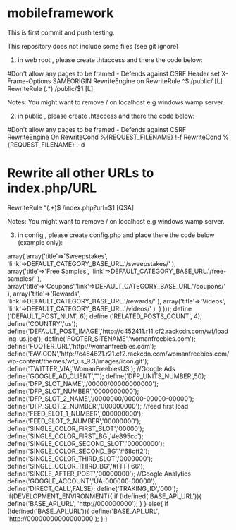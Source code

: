 mobileframework
===============

This is first commit and push testing.

This repository does not include some files (see git ignore) 

1) in web root , please create .htaccess and there the code below:

#Don't allow any pages to be framed - Defends against CSRF
Header set X-Frame-Options SAMEORIGIN
<IfModule mod_rewrite.c>
    RewriteEngine on
    RewriteRule     ^$     /public/     [L]
    RewriteRule     (.*)   /public/$1   [L]
</IfModule>

Notes: You might want to remove / on localhost e.g windows wamp server.

2) in public , please create .htaccess and there the code below:

#Don't allow any pages to be framed - Defends against CSRF
<IfModule mod_rewrite.c>
RewriteEngine On
RewriteCond %{REQUEST_FILENAME} !-f
RewriteCond %{REQUEST_FILENAME} !-d
 
# Rewrite all other URLs to index.php/URL
RewriteRule ^(.*)$ /index.php?url=$1 [QSA]
</IfModule>

Notes: You might want to remove / on localhost e.g windows wamp server.

3) in config , please create config.php and place there the code below (example only):

<?php

/** Development Environment **/
// when Set to false, no error will be throw out, but saved in temp/log.txt file.
define ('DEVELOPMENT_ENVIRONMENT',FALSE);

/** Site Root **/

// Domain name of the site (no slash at the end!)

define('SITE_ROOT' , 'http://womanfreebies.com.local');

define ('DEFAULT_CATEGORY_BASE', "category");
define ('DEFAULT_CATEGORY_BASE_URL', SITE_ROOT.'/'.DEFAULT_CATEGORY_BASE);
define ('DEFAULT_CONTROLLER', "index");
define ('DEFAULT_ACTION', "index");

define ('DEFAULT_POST_CONTROLLER', "post");
define ('DEFAULT_POST_ACTION', "post");

define('MENU_SETTINGS',serialize (
array('category'=>
array(
array('title'=>'Sweepstakes',  'link'=>DEFAULT_CATEGORY_BASE_URL.'/sweepstakes/' ),
array('title'=>'Free Samples',  'link'=>DEFAULT_CATEGORY_BASE_URL.'/free-samples/' ),
array('title'=>'Coupons','link'=>DEFAULT_CATEGORY_BASE_URL.'/coupons/' ),
array('title'=>'Rewards',  'link'=>DEFAULT_CATEGORY_BASE_URL.'/rewards/' ),
array('title'=>'Videos',  'link'=>DEFAULT_CATEGORY_BASE_URL.'/videos/' ),

)
)));
define ('DEFAULT_POST_NUM', 6);  
define ('RELATED_POSTS_COUNT', 4);
define('COUNTRY','us');
define('DEFAULT_POST_IMAGE','http://c452411.r11.cf2.rackcdn.com/wf/loading-us.jpg');
define('FOOTER_SITENAME','womanfreebies.com');
define('FOOTER_URL','http://womanfreebies.com');
define('FAVICON','http://c454621.r21.cf2.rackcdn.com/womanfreebies.com/wp-content/themes/wf_us_9.3/images/icon.gif');
define('TWITTER_VIA','WomanFreebiesUS');

//Google Ads 

define('GOOGLE_AD_CLIENT',"");

define('DFP_UNITS_NUMBER',50);

define('DFP_SLOT_NAME','/00000/00000000000');
define('DFP_SLOT_NUMBER','0000000000');

define('DFP_SLOT_2_NAME','/0000000/00000-00000-00000');
define('DFP_SLOT_2_NUMBER','000000000');

//feed first load
define('FEED_SLOT_1_NUMBER','000000000');
define('FEED_SLOT_2_NUMBER','00000000');

define('SINGLE_COLOR_FIRST_SLOT','00000');
define('SINGLE_COLOR_FIRST_BG','#e895cc');

define('SINGLE_COLOR_SECOND_SLOT','00000000');
define('SINGLE_COLOR_SECOND_BG','#68cff2');

define('SINGLE_COLOR_THIRD_SLOT','0000000');
define('SINGLE_COLOR_THIRD_BG','#FFFF66');
define('SINGLE_AFTER_POST','00000000');

//Google Analytics
define('GOOGLE_ACCOUNT','UA-000000-00000');
define('DIRECT_CALL',FALSE);
define('TRAKING_ID','000');

if(DEVELOPMENT_ENVIRONMENT){
    if (!defined('BASE_API_URL')){
        define('BASE_API_URL', 'http://000000000');
    }
}
else{
    if (!defined('BASE_API_URL')){
define('BASE_API_URL', 'http://00000000000000000');  
    }
}

